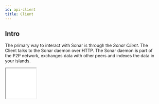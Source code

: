 ```yaml
---
id: api-client
title: Client
---
```

## Intro

The primary way to interact with Sonar is through the *Sonar Client*. The Client talks to the Sonar daemon over HTTP. The Sonar daemon is part of the P2P network, exchanges data with other peers and indexes the data in your islands.

<iframe src="/apidocs-client/index.html" width="100px" height="100px"/>

## Get started

The client works both in browsers and in NodeJS. When using in browser, you currently need to have a bundling setup that supports CommonJS (e.g. webpack or browserify).

Add the client to your project:
```
npm install @arso-project/sonar-client
```

Then, you can import the client and start using it.

```javascript
const Client = require('@arso-project/sonar-client')
const client = new Client(opts)
```

### API

**The current API is documented in the [API docs](https://sonar-apidocs.dev.arso.xyz)**

*This is a draft page for the revised client API. It is not yet complete*.

```javascript
const collection = await client.createCollection(name, opts)
const collection = await client.collection(keyOrName)
await client.listCollections

collection.key
collection.info

// Collection: Database
await collection.put()
await collection.get()
await collection.del()
await collection.query(name, args, opts)
// Collection: Subscriptions
await collection.subscribe(name, opts, callback)
// Collection: Types
await collection.putType()
// Collection: Feeds
await collection.addFeed()

// FS
await collection.fs.readFile(refOrPath)
await collection.fs.writeFile(refOrPath)
await collection.fs.createReadStream(refOrPath)
await collection.fs.createWriteStream(refOrPath)
await collection.fs.statFile(refOrPath)
await collection.fs.resolveURL(refOrPath)


// Schema
collection.schema.add(type)
collection.schema.listTypes()
collection.schema.get(name)
```
